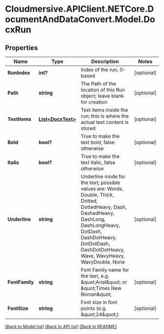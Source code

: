 # Cloudmersive.APIClient.NETCore.DocumentAndDataConvert.Model.DocxRun
## Properties

Name | Type | Description | Notes
------------ | ------------- | ------------- | -------------
**RunIndex** | **int?** | Index of the run, 0-based | [optional] 
**Path** | **string** | The Path of the location of this Run object; leave blank for creation | [optional] 
**TextItems** | [**List&lt;DocxText&gt;**](DocxText.md) | Text items inside the run; this is where the actual text content is stored | [optional] 
**Bold** | **bool?** | True to make the text bold, false otherwise | [optional] 
**Italic** | **bool?** | True to make the text italic, false otherwise | [optional] 
**Underline** | **string** | Underline mode for the text; possible values are: Words, Double, Thick, Dotted, DottedHeavy, Dash, DashedHeavy, DashLong, DashLongHeavy, DotDash, DashDotHeavy, DotDotDash, DashDotDotHeavy, Wave, WavyHeavy, WavyDouble, None | [optional] 
**FontFamily** | **string** | Font Family name for the text, e.g. \&quot;Arial\&quot; or \&quot;Times New Roman\&quot; | [optional] 
**FontSize** | **string** | Font size in font points (e.g. \&quot;24\&quot;) | [optional] 

[[Back to Model list]](../README.md#documentation-for-models) [[Back to API list]](../README.md#documentation-for-api-endpoints) [[Back to README]](../README.md)

